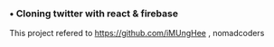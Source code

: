 ### • Cloning twitter with react & firebase

This project refered to https://github.com/iMUngHee , nomadcoders
